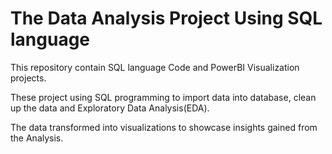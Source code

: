 # The Data Analysis Project Using SQL language

This repository contain SQL language Code and PowerBI Visualization projects.

These project using SQL programming to import data into database, clean up the data and Exploratory Data Analysis(EDA). 

The data transformed into visualizations to showcase insights gained from the Analysis.